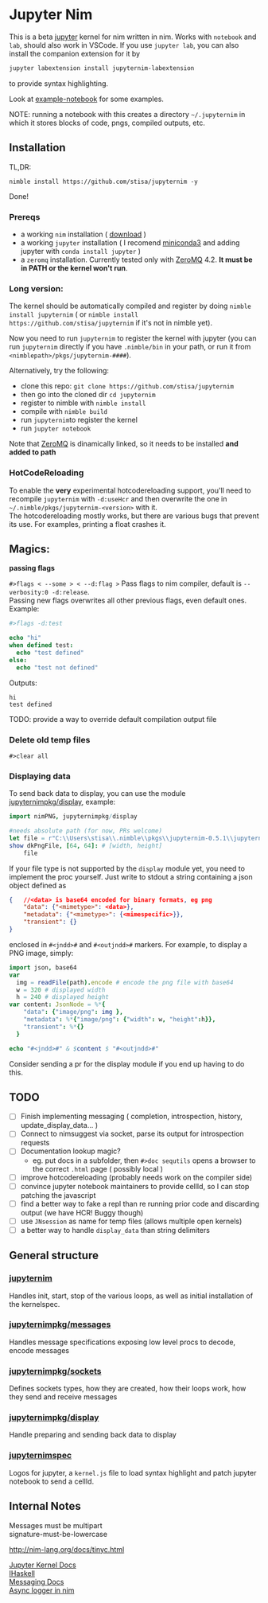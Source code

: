 Jupyter Nim
====

This is a beta  [jupyter](http://jupyter.org/) kernel for nim written in nim. 
Works with `notebook` and `lab`, should also work in VSCode.
If you use `jupyter lab`, you can also install the companion extension for it by
```bash
jupyter labextension install jupyternim-labextension
```
to provide syntax highlighting.
  
Look at [example-notebook](examples/example-notebook.ipynb) for some examples.  

NOTE: running a notebook with this creates a directory `~/.jupyternim` in which it stores blocks of code, pngs, compiled outputs, etc.

Installation 
------------
TL,DR:
```
nimble install https://github.com/stisa/jupyternim -y
```
Done!

### Prereqs

- a working `nim` installation ( [download](http://nim-lang.org/download.html) )
- a working `jupyter` installation ( I recomend [miniconda3](http://conda.pydata.org/miniconda.html) and adding jupyter with `conda install jupyter` )
- a `zeromq` installation. Currently tested only with [ZeroMQ](http://zeromq.org/intro:get-the-software) 4.2. **It must be in PATH or the kernel won't run**.
### Long version:

The kernel should be automatically compiled and register by doing `nimble install jupyternim` ( or `nimble install https://github.com/stisa/jupyternim` if it's not in nimble yet).
  
Now you need to run `jupyternim` to register the kernel with jupyter (you can run `jupyternim` directly if you have `.nimble/bin` in your path, or run it from
`<nimblepath>/pkgs/jupyternim-####`). 


Alternatively, try the following:

- clone this repo: `git clone https://github.com/stisa/jupyternim`
- then go into the cloned dir `cd jupyternim`
- register to nimble with `nimble install`
- compile with `nimble build`
- run `jupyternim`to register the kernel
- run `jupyter notebook`

Note that [ZeroMQ](http://zeromq.org/intro:get-the-software) is dinamically linked, so it needs to be installed **and added to path**  

### HotCodeReloading
To enable the **very** experimental hotcodereloading support, you'll need to recompile `jupyternim` with `-d:useHcr` and then overwrite the one in `~/.nimble/pkgs/jupyternim-<version>` with it.  
The hotcodereloading mostly works, but there are various bugs that prevent its use. For examples, printing a float crashes it.

Magics:
-------

**passing flags**

`#>flags < --some > < --d:flag >`
Pass flags to nim compiler, default is `--verbosity:0 -d:release`.  
Passing new flags overwrites all other previous flags, even default ones.
Example: 
```nim
#>flags -d:test

echo "hi"
when defined test:
  echo "test defined"
else:
  echo "test not defined"
```
Outputs:
```
hi
test defined
```
TODO: provide a way to override default compilation output file

### Delete old temp files
`#>clear all`

### Displaying data
To send back data to display, you can use the module [jupyternimpkg/display](src/jupyternimpkg/display.nim), example:  

```nim
import nimPNG, jupyternimpkg/display

#needs absolute path (for now, PRs welcome)
let file = r"C:\\Users\stisa\\.nimble\\pkgs\\jupyternim-0.5.1\\jupyternimspec\\logo-64x64.png"
show dkPngFile, [64, 64]: # [width, height]
    file
```

If your file type is not supported by the `display` module yet, you need to implement the proc yourself.
Just write to stdout a string containing a json object defined as
```json
{   //<data> is base64 encoded for binary formats, eg png
    "data": {"<mimetype>": <data>}, 
    "metadata": {"<mimetype>": {<mimespecific>}},
    "transient": {}
}
```
enclosed in `#<jndd>#` and `#<outjndd>#` markers.
For example, to display a PNG image, simply:
```nim
import json, base64
var 
  img = readFile(path).encode # encode the png file with base64
  w = 320 # displayed width
  h = 240 # displayed height
var content: JsonNode = %*{
    "data": {"image/png": img }, 
    "metadata": %*{"image/png": {"width": w, "height":h}},
    "transient": %*{}
  }

echo "#<jndd>#" & $content $ "#<outjndd>#"
```
Consider sending a pr for the display module if you end up having to do this.

TODO
----
- [ ] Finish implementing messaging ( completion, introspection, history, update_display_data... )
- [ ] Connect to nimsuggest via socket, parse its output for introspection requests
- [ ] Documentation lookup magic? 
  - eg. put docs in a subfolder, then `#>doc sequtils` opens a browser to the correct `.html` page ( possibly local )  
- [ ] improve hotcodereloading (probably needs work on the compiler side)
- [ ] convince jupyter notebook maintainers to provide cellId, so I can stop patching the javascript
- [ ] find a better way to fake a repl than re running prior code and discarding output (we have HCR! Buggy though)
- [ ] use `JNsession` as name for temp files (allows multiple open kernels)
- [ ] a better way to handle `display_data` than string delimiters

General structure
-----------------

### [jupyternim](src/jupyternim.nim)
Handles init, start, stop of the various loops, as well as initial installation of the kernelspec. 

### [jupyternimpkg/messages](src/jupyternimpkg/messages.nim)
Handles message specifications exposing low level procs to decode, encode messages

### [jupyternimpkg/sockets](src/jupyternimpkg/sockets.nim)
Defines sockets types, how they are created, how their loops work, how they send and receive messages

### [jupyternimpkg/display](src/jupyternimpkg/display)
Handle preparing and sending back data to display

### [jupyternimspec](src/jupyternimspec/)
Logos for jupyter, a `kernel.js` file to load syntax highlight and patch jupyter notebook to send
a cellId.

Internal Notes
--------------
Messages must be multipart  
signature-must-be-lowercase  

http://nim-lang.org/docs/tinyc.html  

[Jupyter Kernel Docs](https://jupyter-client.readthedocs.io/en/latest/kernels.html#kernels)  
[IHaskell](http://andrew.gibiansky.com/blog/ipython/ipython-kernels)  
[Messaging Docs](https://jupyter-client.readthedocs.io/en/latest/messaging.html)  
[Async logger in nim](https://hookrace.net/blog/writing-an-async-logger-in-nim/)  
